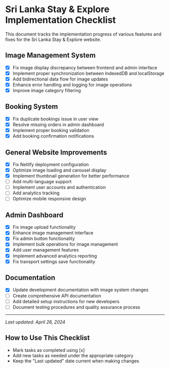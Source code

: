 # Sri Lanka Stay & Explore Implementation Checklist

This document tracks the implementation progress of various features and fixes for the Sri Lanka Stay & Explore website.

## Image Management System

- [x] Fix image display discrepancy between frontend and admin interface
- [x] Implement proper synchronization between IndexedDB and localStorage
- [x] Add bidirectional data flow for image updates
- [x] Enhance error handling and logging for image operations
- [x] Improve image category filtering

## Booking System

- [x] Fix duplicate bookings issue in user view
- [x] Resolve missing orders in admin dashboard
- [x] Implement proper booking validation
- [x] Add booking confirmation notifications

## General Website Improvements

- [x] Fix Netlify deployment configuration
- [x] Optimize image loading and carousel display
- [x] Implement thumbnail generation for better performance
- [ ] Add multi-language support
- [ ] Implement user accounts and authentication
- [ ] Add analytics tracking
- [ ] Optimize mobile responsive design

## Admin Dashboard

- [x] Fix image upload functionality
- [x] Enhance image management interface
- [x] Fix admin button functionality
- [x] Implement bulk operations for image management
- [x] Add user management features
- [x] Implement advanced analytics reporting
- [x] Fix transport settings save functionality

## Documentation

- [x] Update development documentation with image system changes
- [ ] Create comprehensive API documentation
- [ ] Add detailed setup instructions for new developers
- [ ] Document testing procedures and quality assurance process

---

*Last updated: April 26, 2024*

## How to Use This Checklist

- Mark tasks as completed using [x]
- Add new tasks as needed under the appropriate category
- Keep the "Last updated" date current when making changes 